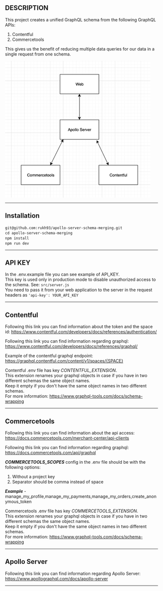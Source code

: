 **DESCRIPTION**
-
This project creates a unified GraphQL schema from the following GraphQL APIs:

1. Contentful
2. Commercetools

This gives us the benefit of reducing multiple data queries for our data in a single request from one schema.

<img src="./diagram.png" height="450">

---
**Installation**
-

`git@github.com:rukh93/apollo-server-schema-merging.git`\
`cd apollo-server-schema-merging`\
`npm install`\
`npm run dev`

---

**API KEY**
-

In the .env.example file you can see example of API_KEY.\
This key is used only in production mode to disable unauthorized access to the schema. See: `src/server.js`\
You need to pass it from your web application to the server in the request headers as `'api-key': YOUR_API_KEY`

---

**Contentful**
-
Following this link you can find information about the token and the space id:
https://www.contentful.com/developers/docs/references/authentication/

Following this link you can find information regarding graphql:
https://www.contentful.com/developers/docs/references/graphql/

Example of the contentful graphql endpoint:
https://graphql.contentful.com/content/v1/spaces/{SPACE}

Contentful .env file has key *CONTENTFUL_EXTENSION*.\
This extension renames your graphql objects in case if you have in two different schemas the same object names.\
Keep it empty if you don't have the same object names in two different schemas.\
For more information: https://www.graphql-tools.com/docs/schema-wrapping

---

**Commercetools**
-

Following this link you can find information about the api access:
https://docs.commercetools.com/merchant-center/api-clients

Following this link you can find information regarding graphql:
https://docs.commercetools.com/api/graphql

***COMMERCETOOLS_SCOPES*** config in the .env file should be with the following options:
1. Without a project key
2. Separator should be comma instead of space

***Example*** - manage_my_profile,manage_my_payments,manage_my_orders,create_anonymous_token

Commercetools .env file has key *COMMERCETOOLS_EXTENSION*.\
This extension renames your graphql objects in case if you have in two different schemas the same object names.\
Keep it empty if you don't have the same object names in two different schemas.\
For more information: https://www.graphql-tools.com/docs/schema-wrapping

---

**Apollo Server**
-

Following this link you can find information regarding Apollo Server:
https://www.apollographql.com/docs/apollo-server

---